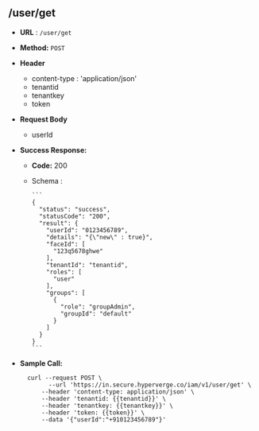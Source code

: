 ## /user/get


* **URL** : `/user/get`
  
* **Method:** `POST`

* **Header**
	
	- content-type : 'application/json'
	- tenantid 
	- tenantkey
	- token
	
* **Request Body**

	- userId
  
* **Success Response:**

  * **Code:** 200 <br />
  * Schema : 
		
		```	
		{
		  "status": "success",
		  "statusCode": "200",
		  "result": {
		    "userId": "0123456789",
		    "details": "{\"new\" : true}",
		    "faceId": [
		      "123q5678ghwe"
		    ],
		    "tenantId": "tenantid",
		    "roles": [
		      "user"
		    ],
		    "groups": [
		      {
		        "role": "groupAdmin",
		        "groupId": "default"
		      }
		    ]
		  }
		}
		```
	

* **Sample Call:**

   	
    	curl --request POST \
  			  --url 'https://in.secure.hyperverge.co/iam/v1/user/get' \
            --header 'content-type: application/json' \
            --header 'tenantid: {{tenantid}}' \
            --header 'tenantkey: {{tenantkey}}' \
            --header 'token: {{token}}' \
            --data '{"userId":"+910123456789"}'
    	
    	
